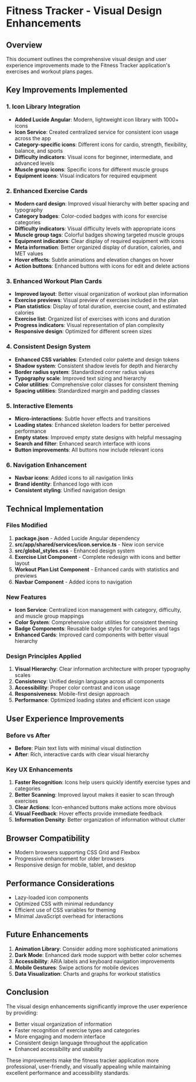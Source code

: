 # Fitness Tracker - Visual Design Enhancements

## Overview
This document outlines the comprehensive visual design and user experience improvements made to the Fitness Tracker application's exercises and workout plans pages.

## Key Improvements Implemented

### 1. Icon Library Integration
- **Added Lucide Angular**: Modern, lightweight icon library with 1000+ icons
- **Icon Service**: Created centralized service for consistent icon usage across the app
- **Category-specific icons**: Different icons for cardio, strength, flexibility, balance, and sports
- **Difficulty indicators**: Visual icons for beginner, intermediate, and advanced levels
- **Muscle group icons**: Specific icons for different muscle groups
- **Equipment icons**: Visual indicators for required equipment

### 2. Enhanced Exercise Cards
- **Modern card design**: Improved visual hierarchy with better spacing and typography
- **Category badges**: Color-coded badges with icons for exercise categories
- **Difficulty indicators**: Visual difficulty levels with appropriate icons
- **Muscle group tags**: Colorful badges showing targeted muscle groups
- **Equipment indicators**: Clear display of required equipment with icons
- **Meta information**: Better organized display of duration, calories, and MET values
- **Hover effects**: Subtle animations and elevation changes on hover
- **Action buttons**: Enhanced buttons with icons for edit and delete actions

### 3. Enhanced Workout Plan Cards
- **Improved layout**: Better visual organization of workout plan information
- **Exercise previews**: Visual preview of exercises included in the plan
- **Plan statistics**: Display of total duration, exercise count, and estimated calories
- **Exercise list**: Organized list of exercises with icons and duration
- **Progress indicators**: Visual representation of plan complexity
- **Responsive design**: Optimized for different screen sizes

### 4. Consistent Design System
- **Enhanced CSS variables**: Extended color palette and design tokens
- **Shadow system**: Consistent shadow levels for depth and hierarchy
- **Border radius system**: Standardized corner radius values
- **Typography scale**: Improved text sizing and hierarchy
- **Color utilities**: Comprehensive color classes for consistent theming
- **Spacing utilities**: Standardized margin and padding classes

### 5. Interactive Elements
- **Micro-interactions**: Subtle hover effects and transitions
- **Loading states**: Enhanced skeleton loaders for better perceived performance
- **Empty states**: Improved empty state designs with helpful messaging
- **Search and filter**: Enhanced search interface with icons
- **Button improvements**: All buttons now include relevant icons

### 6. Navigation Enhancement
- **Navbar icons**: Added icons to all navigation links
- **Brand identity**: Enhanced logo with icon
- **Consistent styling**: Unified navigation design

## Technical Implementation

### Files Modified
1. **package.json** - Added Lucide Angular dependency
2. **src/app/shared/services/icon.service.ts** - New icon service
3. **src/global_styles.css** - Enhanced design system
4. **Exercise List Component** - Complete redesign with icons and better layout
5. **Workout Plan List Component** - Enhanced cards with statistics and previews
6. **Navbar Component** - Added icons to navigation

### New Features
- **Icon Service**: Centralized icon management with category, difficulty, and muscle group mappings
- **Color System**: Comprehensive color utilities for consistent theming
- **Badge Components**: Reusable badge styles for categories and tags
- **Enhanced Cards**: Improved card components with better visual hierarchy

### Design Principles Applied
1. **Visual Hierarchy**: Clear information architecture with proper typography scales
2. **Consistency**: Unified design language across all components
3. **Accessibility**: Proper color contrast and icon usage
4. **Responsiveness**: Mobile-first design approach
5. **Performance**: Optimized loading states and efficient icon usage

## User Experience Improvements

### Before vs After
- **Before**: Plain text lists with minimal visual distinction
- **After**: Rich, interactive cards with clear visual hierarchy

### Key UX Enhancements
1. **Faster Recognition**: Icons help users quickly identify exercise types and categories
2. **Better Scanning**: Improved layout makes it easier to scan through exercises
3. **Clear Actions**: Icon-enhanced buttons make actions more obvious
4. **Visual Feedback**: Hover effects provide immediate feedback
5. **Information Density**: Better organization of information without clutter

## Browser Compatibility
- Modern browsers supporting CSS Grid and Flexbox
- Progressive enhancement for older browsers
- Responsive design for mobile, tablet, and desktop

## Performance Considerations
- Lazy-loaded icon components
- Optimized CSS with minimal redundancy
- Efficient use of CSS variables for theming
- Minimal JavaScript overhead for interactions

## Future Enhancements
1. **Animation Library**: Consider adding more sophisticated animations
2. **Dark Mode**: Enhanced dark mode support with better color schemes
3. **Accessibility**: ARIA labels and keyboard navigation improvements
4. **Mobile Gestures**: Swipe actions for mobile devices
5. **Data Visualization**: Charts and graphs for workout statistics

## Conclusion
The visual design enhancements significantly improve the user experience by providing:
- Better visual organization of information
- Faster recognition of exercise types and categories
- More engaging and modern interface
- Consistent design language throughout the application
- Enhanced accessibility and usability

These improvements make the fitness tracker application more professional, user-friendly, and visually appealing while maintaining excellent performance and accessibility standards.
